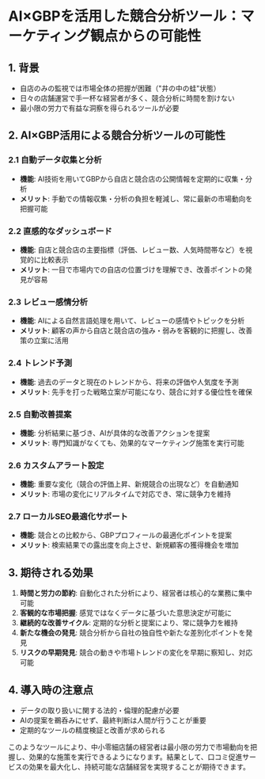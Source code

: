# AI×GBPを活用した競合分析ツール：マーケティング観点からの可能性

## 1. 背景
- 自店のみの監視では市場全体の把握が困難（"井の中の蛙"状態）
- 日々の店舗運営で手一杯な経営者が多く、競合分析に時間を割けない
- 最小限の労力で有益な洞察を得られるツールが必要

## 2. AI×GBP活用による競合分析ツールの可能性

### 2.1 自動データ収集と分析
- **機能**: AI技術を用いてGBPから自店と競合店の公開情報を定期的に収集・分析
- **メリット**: 手動での情報収集・分析の負担を軽減し、常に最新の市場動向を把握可能

### 2.2 直感的なダッシュボード
- **機能**: 自店と競合店の主要指標（評価、レビュー数、人気時間帯など）を視覚的に比較表示
- **メリット**: 一目で市場内での自店の位置づけを理解でき、改善ポイントの発見が容易

### 2.3 レビュー感情分析
- **機能**: AIによる自然言語処理を用いて、レビューの感情やトピックを分析
- **メリット**: 顧客の声から自店と競合店の強み・弱みを客観的に把握し、改善策の立案に活用

### 2.4 トレンド予測
- **機能**: 過去のデータと現在のトレンドから、将来の評価や人気度を予測
- **メリット**: 先手を打った戦略立案が可能になり、競合に対する優位性を確保

### 2.5 自動改善提案
- **機能**: 分析結果に基づき、AIが具体的な改善アクションを提案
- **メリット**: 専門知識がなくても、効果的なマーケティング施策を実行可能

### 2.6 カスタムアラート設定
- **機能**: 重要な変化（競合の評価上昇、新規競合の出現など）を自動通知
- **メリット**: 市場の変化にリアルタイムで対応でき、常に競争力を維持

### 2.7 ローカルSEO最適化サポート
- **機能**: 競合との比較から、GBPプロフィールの最適化ポイントを提案
- **メリット**: 検索結果での露出度を向上させ、新規顧客の獲得機会を増加

## 3. 期待される効果

1. **時間と労力の節約**: 自動化された分析により、経営者は核心的な業務に集中可能
2. **客観的な市場把握**: 感覚ではなくデータに基づいた意思決定が可能に
3. **継続的な改善サイクル**: 定期的な分析と提案により、常に競争力を維持
4. **新たな機会の発見**: 競合分析から自社の独自性や新たな差別化ポイントを発見
5. **リスクの早期発見**: 競合の動きや市場トレンドの変化を早期に察知し、対応可能

## 4. 導入時の注意点

- データの取り扱いに関する法的・倫理的配慮が必要
- AIの提案を鵜呑みにせず、最終判断は人間が行うことが重要
- 定期的なツールの精度検証と改善が求められる

このようなツールにより、中小零細店舗の経営者は最小限の労力で市場動向を把握し、効果的な施策を実行できるようになります。結果として、口コミ促進サービスの効果を最大化し、持続可能な店舗経営を実現することが期待できます。
